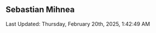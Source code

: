 <h2>Sebastian Mihnea</h2>

<!--RECENT_ACTIVITY:start-->
<!--RECENT_ACTIVITY:end-->
<!--RECENT_ACTIVITY:last_update-->
Last Updated: Thursday, February 20th, 2025, 1:42:49 AM
<!--RECENT_ACTIVITY:last_update_end-->

<!---LOL-STATS-START-HERE--->
<!---LOL-STATS-END-HERE--->
